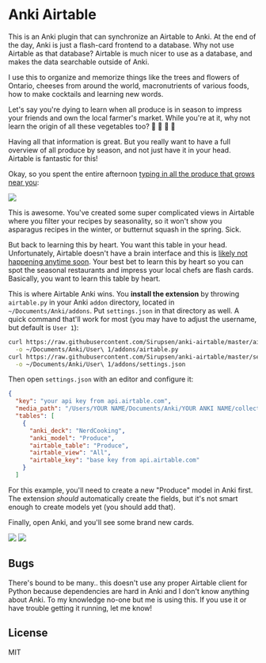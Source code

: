 # Anki Airtable

This is an Anki plugin that can synchronize an Airtable to Anki. At the end of
the day, Anki is just a flash-card frontend to a database. Why not use Airtable as
that database? Airtable is much nicer to use as a database, and makes the data
searchable outside of Anki.

I use this to organize and memorize things like the trees and flowers of
Ontario, cheeses from around the world, macronutrients of various foods, how to
make cocktails and learning new words.

Let's say you're dying to learn when all produce is in season to impress your
friends and own the local farmer's market. While you're at it, why not learn the
origin of all these vegetables too? :tomato: :corn: :eggplant: :apple:

Having all that information is great. But you really want to have a full
overview of all produce by season, and not just have it in your head. Airtable
is fantastic for this!

Okay, so you spent the entire afternoon [typing in all the produce that grows
near you](https://airtable.com/shrvVrHDN6idKdAZN):

![](http://g.recordit.co/fTzu3HjP3l.gif)

This is awesome. You've created some super complicated views in Airtable where
you filter your recipes by seasonality, so it won't show you asparagus recipes
in the winter, or butternut squash in the spring. Sick.

But back to learning this by heart. You want this table in your head.
Unfortunately, Airtable doesn't have a brain interface and this is [likely not
happening anytime
soon](https://en.wikipedia.org/wiki/Superintelligence:_Paths,_Dangers,_Strategies).
Your best bet to learn this by heart so you can spot the seasonal restaurants
and impress your local chefs are flash cards. Basically, you want to learn this
table by heart.

This is where Airtable Anki wins. You **install the extension** by throwing
`airtable.py` in your Anki `addon` directory, located in
`~/Documents/Anki/addons`. Put `settings.json` in that directory as well. A
quick command that'll work for most (you may have to adjust the username, but
default is `User 1`):

```bash
curl https://raw.githubusercontent.com/Sirupsen/anki-airtable/master/airtable.py \
  -o ~/Documents/Anki/User\ 1/addons/airtable.py
curl https://raw.githubusercontent.com/Sirupsen/anki-airtable/master/settings.example.json \
  -o ~/Documents/Anki/User\ 1/addons/settings.json
```

Then open `settings.json` with an editor and configure it:

```json
{
  "key": "your api key from api.airtable.com",
  "media_path": "/Users/YOUR NAME/Documents/Anki/YOUR ANKI NAME/collection.media/{}",
  "tables": [
    {
      "anki_deck": "NerdCooking",
      "anki_model": "Produce",
      "airtable_table": "Produce",
      "airtable_view": "All",
      "airtable_key": "base key from api.airtable.com"
    }
  ]
```

For this example, you'll need to create a new "Produce" model in Anki first. The
extension *should* automatically create the fields, but it's not smart enough to
create models yet (you should add that).

Finally, open Anki, and you'll see some brand new cards.

![](http://g.recordit.co/o4srVtFVRD.gif)
![](http://g.recordit.co/hJQa8Hlqu3.gif)

## Bugs

There's bound to be many.. this doesn't use any proper Airtable client for
Python because dependencies are hard in Anki and I don't know anything about
Anki. To my knowledge no-one but me is using this. If you use it or have trouble
getting it running, let me know!

## License

MIT
